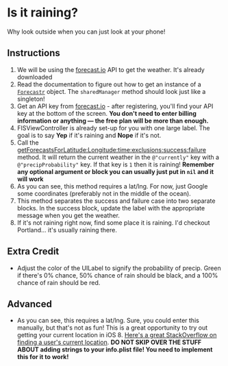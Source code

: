 

# Is it raining?

Why look outside when you can just look at your phone!

## Instructions

  1. We will be using the [forecast.io](https://developer.forecast.io/) API to get the weather. It's already downloaded
  2. Read the documentation to figure out how to get an instance of a [`Forecastr`](https://github.com/iwasrobbed/Forecastr) object. The `sharedManager` method should look just like a singleton!
  3. Get an API key from [forecast.io](https://developer.forecast.io/register)
    - after registering, you'll find your API key at the bottom of the screen.
      **You don't need to enter billing information or anything — the free plan will be more than enough.**
  4. FISViewController is already set-up for you with one large label. The goal is to say **Yep** if it's raining and **Nope** if it's not. 
  5. Call the [getForecastsForLatitude:Longitude:time:exclusions:success:failure](http://cocoadocs.org/docsets/Forecastr/0.1.2/Classes/Forecastr.html#//api/name/getForecastForLatitude:longitude:time:exclusions:success:failure:) method. It will return the current weather in the `@"currently"` key with a `@"precipProbability"` key. If that key is `1` then it is raining! **Remember any optional argument or block you can usually just put in `nil` and it will work**
  6. As you can see, this method requires a lat/lng. For now, just Google some coordinates (preferably not in the middle of the ocean). 
  7. This method separates the success and failure case into two separate blocks. In the success block, update the label with the appropriate message when you get the weather.
  8. If it's not raining right now, find some place it is raining. I'd checkout Portland... it's usually raining there.

## Extra Credit

  * Adjust the color of the UILabel to signify the probability of precip. Green if there's 0% chance, 50% chance of rain should be black, and a 100% chance of rain should be red.

## Advanced

  * As you can see, this requires a lat/lng. Sure, you could enter this manually, but that's not as fun! This is a great opportunity to try out getting your current location in iOS 8. <a href="http://stackoverflow.com/questions/26134641/how-to-get-current-location-lat-long-in-ios-8">Here's a great StackOverflow on finding a user's current location</a>.
   **DO NOT SKIP OVER THE STUFF ABOUT adding strings to your info.plist file! You need to implement this for it to work!**

